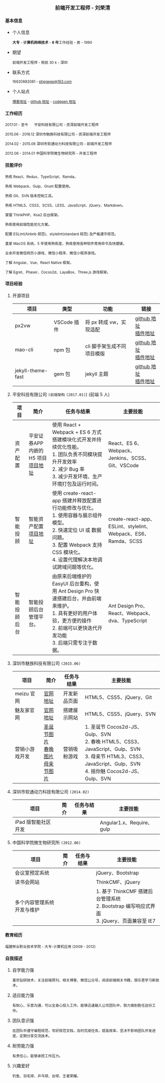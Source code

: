 <center><h3>前端开发工程师 - 刘荣清</h3></center>

#### 基本信息

- 个人信息

   <small>**大专** - **计算机网络技术** - **6 年**工作经验 - 男 - 1990</small>

- 期望

  <small>前端开发工程师 - 税前 30 k - 深圳</small>

- 联系方式

  <small>16620882081 - phpgege@163.com</small>

- 个人站点

  <small>[博客地址](https://www.liurongqing.com) - [github 地址](https://www.github.com/liurongqing) - [codepen 地址](https://codepen.io/liurongqing)</small>

#### 工作经历

<small>2017.01 - 至今 &nbsp;&nbsp;&nbsp;&nbsp;    平安科技有限公司 - 资深前端开发工程师</small>

<small>2015.06 - 2016.12 深圳市魅族科技有限公司 - 资深前端开发工程师</small>

<small>2014.02 - 2015.06 深圳市软通动力科技有限公司 - 前端开发工程师</small>

<small>2012.06 - 2014.01 中国科学院微生物研究所 - 开发工程师</small>

#### 技能评价

<small>熟练 React、Redux、TypeScript、Ramda。</small>

<small>熟练 Webpack、Gulp、Grunt 配置使用。</small>

<small>熟练 Git、SVN 版本控制工具。</small>

<small>熟练 HTML5、CSS3、SCSS、LESS、JavaScript、jQuery、Markdown。</small>

<small>掌握 ThinkPHP、Koa2 后台框架。</small>

<small>熟练使用前端性能优化方案。</small>

<small>配置 ESLint(Airbnb 规范)、stylelint(standard 规范) 及严格遵守规范。</small>

<small>喜爱 MacOS 系统，5 年使用熟练度，熟练使用各种软件常用命令及快捷键。</small>

<small>业余开发微信网页小游戏、微信小程序、微信小程序游戏。</small>

<small>了解 Angular、Vue、React Native 框架。</small>

<small>了解 Egret、Phaser、Cocos2d、LayaBox、Three.js 游戏框架。</small>


#### 项目经验

1. 开源项目

    | 项目              | 类型        | 功能                       | 链接                                                         |
    | ----------------- | ----------- | -------------------------- | ------------------------------------------------------------ |
    | px2vw             | VSCode 插件 | 将 px 转成 vw，实现适配    | [github 地址](https://github.com/liurongqing/px2vw)<br />[插件地址](https://marketplace.visualstudio.com/items?itemName=liurongqing.px2vw) |
    | mao-cli           | npm 包      | cli 脚手架生成不同项目模版 | [github 地址](https://github.com/liurongqing/mao-cli)<br />[插件地址](https://www.npmjs.com/package/mao-cli) |
    | jekyll-theme-fast | gem 包      | jekyll 主题                | [github 地址](https://github.com/liurongqing/jekyll-theme-fast)<br />[插件地址](https://rubygems.org/gems/jekyll-theme-fast) |

2. 平安科技有限公司 `(前端架构` `(2017.01)`) (前端 5 人)

    | 项目         | 简介                                                         | 任务与结果                                                   | 主要技能                                                     |
    | ------------ | ------------------------------------------------------------ | ------------------------------------------------------------ | ------------------------------------------------------------ |
    | 资产配置     | 平安证券APP内嵌的 H5 项目<br />[项目地址](https://m.stock.pingan.com/spss-aa/mobile/map.html) | 使用 React + Webpack + ES 6 方式搭建模块化式开发并持续优化性能。<br />1. 团队负责不同模块提升开发效率<br />2. 减少 Bug 率<br />3. 减少开发环境、生产环境打包及运行时间。 | React、ES 6、Webpack、Jenkins、SCSS、Git、VSCode             |
    | 智能投顾     | 智能资产配置<br />[项目地址](https://pyxis.pingan.com/login/home) | 使用 create-react-app 搭建并释放配置进行功能修改与优化。<br />1. 使用容器与展示组件模型。<br />2. 快速定位 UI 或 数据问题。<br />3. 配置 Webpack 支持 CSS 模块化。<br />4. 设置代理解决本地调试跨域问题等优化。 | create-react-app、ESLint、stylelint、Webpack、ES6、Ramda、SCSS |
    | 智能投顾后台 | 智能投顾后台管理平台。                                       | 由原来后端维护的 EasyUI 后台重构，使用 Ant Design Pro 快速搭建后台，并由前端来维护。<br />1. 具有更好的用户体验，更方便的操作<br />2. 前端可以更快迭代开发功能<br />3. 后端只需专注于数据。 | Ant Design Pro、React、Webpack、dva、TypeScript              |


3. 深圳市魅族科技有限公司 `(2015.06)`

   | 项目           | 简介                                                         | 任务与结果   | 主要技能                                                     |
   | -------------- | ------------------------------------------------------------ | ------------ | ------------------------------------------------------------ |
   | meizu 官网     | [官网地址](https://www.meizu.com/)                           | 开发新品页面 | HTML5、CSS5、jQuery、Git                                     |
   | 魅友家官网     | [官网地址](http://myj.meizu.com/)                            | 搭建展示网站 | HTML5、CSS5、jQuery、SVN                                     |
   | 营销小游戏开发 | [圣诞节图片](https://sqa-res.oss-cn-beijing.aliyuncs.com/resume/3411534042240_.pic.jpg)<br />[春晚图片](https://sqa-res.oss-cn-beijing.aliyuncs.com/resume/3421534042240_.pic.jpg)<br />[母亲节图片](https://sqa-res.oss-cn-beijing.aliyuncs.com/resume/3431534042240_.pic.jpg) | 营销吸粉游戏 | 1. 圣诞节 Cocos2d-JS、Gulp、SVN<br />2. 春晚 HTML5、CSS3、JavaScript、Gulp、SVN<br />3. 母亲节 HTML3、CSS3、JavaScript、Gulp、SVN<br />4. 摇你魅 Cocos2d-JS、Gulp、SVN<br /> |

4. 深圳市软通动力科技有限公司 `(2014.02)`

   | 项目                | 简介 | 任务与结果 | 主要技能                  |
   | ------------------- | ---- | ---------- | ------------------------- |
   | iPad 版智能社区开发 |      |            | Angular1.x、Require、gulp |

5. 中国科学院微生物研究所 `(2012.06)`

   | 项目                       | 简介 | 任务与结果 | 主要技能                                                     |
   | -------------------------- | ---- | ---------- | ------------------------------------------------------------ |
   | 会议室预定系统             |      |            | jQuery、Bootstrap                                            |
   | 读书会网站                 |      |            | ThinkCMF、jQuery                                             |
   | 多个内容管理系统开发与维护 |      |            | 1. 基于 ThinkCMF 搭建后台管理系统<br />2. Bootstrap 编写响应式界面<br />3. jQuery、页面兼容至 IE7 |

#### 教育经历

<small>福建林业职业技术学院 - 大专-计算机应用 (2009 - 2012)</small>

#### 自我描述

1. 自学能力强

   <small>喜欢钻研技术，关注前端周刊、相关博客、微信公众号，阅读前端相关书籍，很乐意学习新技术。</small>

2. 适应能力强

   <small>有耐心、乐意沟通，可以全身心投入工作，能够迅速融入公司团队中，努力做到胜任这份工作。</small>

3. 团队意识强

   <small>在团队中遵守编程规范，写好规范文档，及时完成任务，提高效率，坚决不影响团队开发进度，定期分享交流技术。</small>

4. 耐劳能力强

   <small>有责任心，能够承担工作压力。</small>

5. 兴趣爱好

   <small>钓鱼、羽毛球、乒乓球、台球、王者荣耀。</small>


